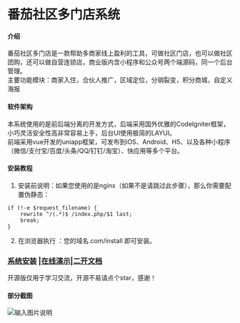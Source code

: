 # 番茄社区多门店系统

#### 介绍
番茄社区多门店是一款帮助多商家线上盈利的工具，可做社区门店，也可以做社区团购，还可以做自营连锁店，商业版内含小程序和公众号两个端源码，同一个后台管理。<br>
主要功能模块：商家入住，合伙人推广，区域定位，分销裂变，积分商城，自定义海报

#### 软件架构
本系统使用的是前后端分离的开发方式，后端采用国外优雅的CodeIgniter框架，小巧灵活安全性高非常容易上手，后台UI使用极简的LAYUI。<br>
前端采用vue开发的uniapp框架，可发布到iOS、Android、H5、以及各种小程序（微信/支付宝/百度/头条/QQ/钉钉/淘宝）、快应用等多个平台。


#### 安装教程

1.  安装前说明：如果您使用的是nginx（如果不是请跳过此步骤），那么你需要配置伪静态：

```
if (!-e $request_filename) {
    rewrite ^/(.*)$ /index.php/$1 last;
    break;
}
```

2.  在浏览器执行 ：您的域名.com/install  即可安装。



### [系统安装](https://www.chaituans.com/news/id-21.html) |[在线演示](https://www.chaituans.com/news/id-21.html)|[二开文档](https://www.chaituans.com/news/id-21.html)

开源版仅用于学习交流，开源不易请点个star，感谢！

#### 部分截图
![输入图片说明](https://images.gitee.com/uploads/images/2020/0623/104412_7fe6ee0b_430822.png "屏幕截图.png")


